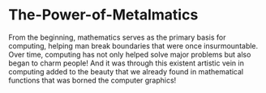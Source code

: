 # The-Power-of-Metalmatics
 From the beginning, mathematics serves as the primary basis for computing, helping man break boundaries that were once insurmountable. Over time, computing has not only helped solve major problems but also began to charm people!    And it was through this existent artistic vein in computing added to the beauty that we already found in mathematical functions that was borned the computer graphics!
